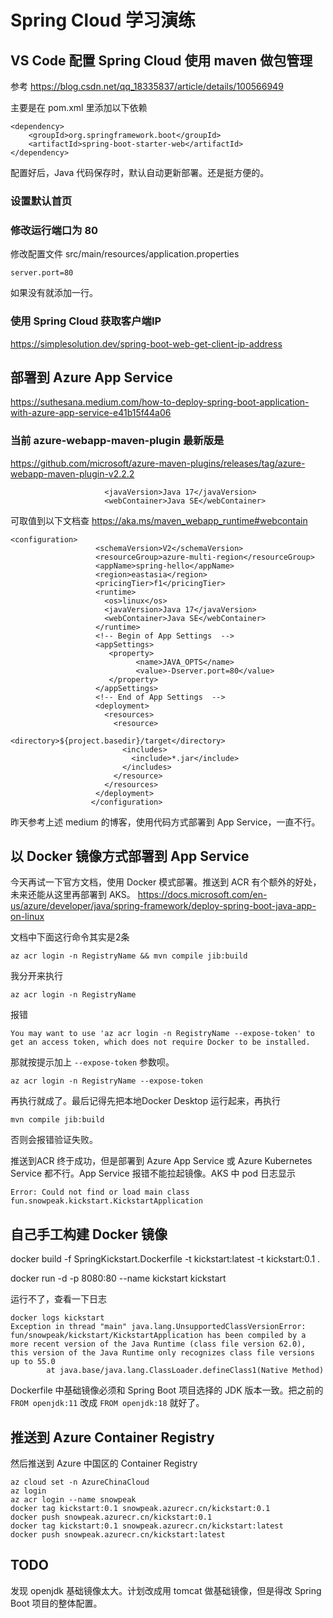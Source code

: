 # Spring Cloud 学习演练

## VS Code 配置 Spring Cloud 使用 maven 做包管理
参考
https://blog.csdn.net/qq_18335837/article/details/100566949

主要是在 pom.xml 里添加以下依赖
```
<dependency>
	<groupId>org.springframework.boot</groupId>
	<artifactId>spring-boot-starter-web</artifactId>
</dependency>
```

配置好后，Java 代码保存时，默认自动更新部署。还是挺方便的。

### 设置默认首页

### 修改运行端口为 80

修改配置文件 src/main/resources/application.properties
```
server.port=80
```
如果没有就添加一行。

### 使用 Spring Cloud 获取客户端IP
https://simplesolution.dev/spring-boot-web-get-client-ip-address

## 部署到 Azure App Service
https://suthesana.medium.com/how-to-deploy-spring-boot-application-with-azure-app-service-e41b15f44a06

### 当前 azure-webapp-maven-plugin 最新版是
https://github.com/microsoft/azure-maven-plugins/releases/tag/azure-webapp-maven-plugin-v2.2.2
```
					 <javaVersion>Java 17</javaVersion>
					 <webContainer>Java SE</webContainer>
```
可取值到以下文档查
https://aka.ms/maven_webapp_runtime#webcontain

```
<configuration>
				   <schemaVersion>V2</schemaVersion>
				   <resourceGroup>azure-multi-region</resourceGroup>
				   <appName>spring-hello</appName>
				   <region>eastasia</region>
				   <pricingTier>f1</pricingTier>
				   <runtime>
					 <os>linux</os>
					 <javaVersion>Java 17</javaVersion>
					 <webContainer>Java SE</webContainer>
				   </runtime>
				   <!-- Begin of App Settings  -->
				   <appSettings>
					  <property>
							<name>JAVA_OPTS</name>
							<value>-Dserver.port=80</value>
					  </property>
				   </appSettings>
				   <!-- End of App Settings  -->
				   <deployment>
					 <resources>
					   <resource>
						 <directory>${project.basedir}/target</directory>
						 <includes>
						   <include>*.jar</include>
						 </includes>
					   </resource>
					 </resources>
				   </deployment>
				  </configuration>
```

昨天参考上述 medium 的博客，使用代码方式部署到 App Service，一直不行。

## 以 Docker 镜像方式部署到 App Service
今天再试一下官方文档，使用 Docker 模式部署。推送到 ACR 有个额外的好处，未来还能从这里再部署到 AKS。
https://docs.microsoft.com/en-us/azure/developer/java/spring-framework/deploy-spring-boot-java-app-on-linux

文档中下面这行命令其实是2条
```
az acr login -n RegistryName && mvn compile jib:build
```
我分开来执行
```
az acr login -n RegistryName
```
报错
```
You may want to use 'az acr login -n RegistryName --expose-token' to get an access token, which does not require Docker to be installed.
```
那就按提示加上  `--expose-token` 参数呗。
```
az acr login -n RegistryName --expose-token
```

再执行就成了。最后记得先把本地Docker Desktop 运行起来，再执行

```
mvn compile jib:build
```
否则会报错验证失败。

推送到ACR 终于成功，但是部署到 Azure App Service 或 Azure Kubernetes Service 都不行。App Service 报错不能拉起镜像。AKS 中 pod 日志显示
```
Error: Could not find or load main class fun.snowpeak.kickstart.KickstartApplication

```

## 自己手工构建 Docker 镜像
docker build -f SpringKickstart.Dockerfile -t kickstart:latest -t kickstart:0.1 .

docker run -d -p 8080:80 --name kickstart kickstart

运行不了，查看一下日志
```
docker logs kickstart
Exception in thread "main" java.lang.UnsupportedClassVersionError: fun/snowpeak/kickstart/KickstartApplication has been compiled by a more recent version of the Java Runtime (class file version 62.0), this version of the Java Runtime only recognizes class file versions up to 55.0
        at java.base/java.lang.ClassLoader.defineClass1(Native Method)

```
Dockerfile 中基础镜像必须和 Spring Boot 项目选择的 JDK 版本一致。把之前的  `FROM openjdk:11`  改成  `FROM openjdk:18`  就好了。

## 推送到 Azure Container Registry

然后推送到 Azure 中国区的 Container Registry
```
az cloud set -n AzureChinaCloud
az login
az acr login --name snowpeak
docker tag kickstart:0.1 snowpeak.azurecr.cn/kickstart:0.1
docker push snowpeak.azurecr.cn/kickstart:0.1
docker tag kickstart:0.1 snowpeak.azurecr.cn/kickstart:latest
docker push snowpeak.azurecr.cn/kickstart:latest
```

## TODO
发现 openjdk 基础镜像太大。计划改成用 tomcat 做基础镜像，但是得改 Spring Boot 项目的整体配置。
